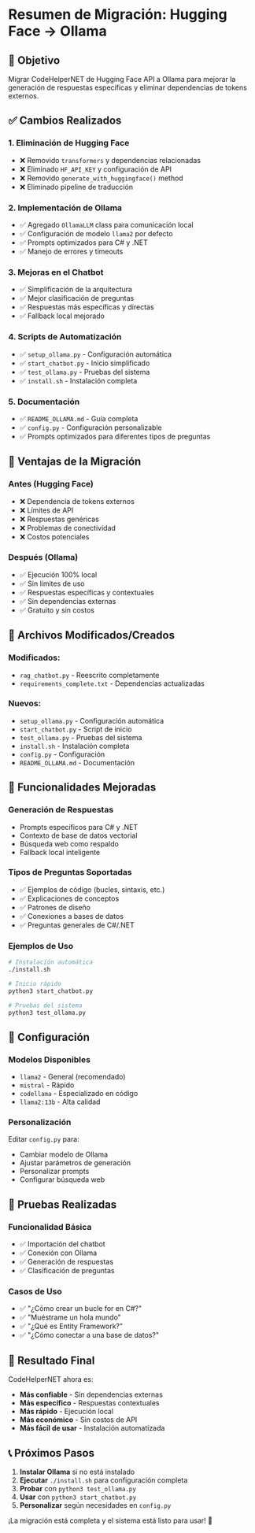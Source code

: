 # Resumen de Migración: Hugging Face → Ollama

## 🎯 Objetivo
Migrar CodeHelperNET de Hugging Face API a Ollama para mejorar la generación de respuestas específicas y eliminar dependencias de tokens externos.

## ✅ Cambios Realizados

### 1. **Eliminación de Hugging Face**
- ❌ Removido `transformers` y dependencias relacionadas
- ❌ Eliminado `HF_API_KEY` y configuración de API
- ❌ Removido `generate_with_huggingface()` method
- ❌ Eliminado pipeline de traducción

### 2. **Implementación de Ollama**
- ✅ Agregado `OllamaLLM` class para comunicación local
- ✅ Configuración de modelo `llama2` por defecto
- ✅ Prompts optimizados para C# y .NET
- ✅ Manejo de errores y timeouts

### 3. **Mejoras en el Chatbot**
- ✅ Simplificación de la arquitectura
- ✅ Mejor clasificación de preguntas
- ✅ Respuestas más específicas y directas
- ✅ Fallback local mejorado

### 4. **Scripts de Automatización**
- ✅ `setup_ollama.py` - Configuración automática
- ✅ `start_chatbot.py` - Inicio simplificado
- ✅ `test_ollama.py` - Pruebas del sistema
- ✅ `install.sh` - Instalación completa

### 5. **Documentación**
- ✅ `README_OLLAMA.md` - Guía completa
- ✅ `config.py` - Configuración personalizable
- ✅ Prompts optimizados para diferentes tipos de preguntas

## 🚀 Ventajas de la Migración

### **Antes (Hugging Face)**
- ❌ Dependencia de tokens externos
- ❌ Límites de API
- ❌ Respuestas genéricas
- ❌ Problemas de conectividad
- ❌ Costos potenciales

### **Después (Ollama)**
- ✅ Ejecución 100% local
- ✅ Sin límites de uso
- ✅ Respuestas específicas y contextuales
- ✅ Sin dependencias externas
- ✅ Gratuito y sin costos

## 📁 Archivos Modificados/Creados

### **Modificados:**
- `rag_chatbot.py` - Reescrito completamente
- `requirements_complete.txt` - Dependencias actualizadas

### **Nuevos:**
- `setup_ollama.py` - Configuración automática
- `start_chatbot.py` - Script de inicio
- `test_ollama.py` - Pruebas del sistema
- `install.sh` - Instalación completa
- `config.py` - Configuración
- `README_OLLAMA.md` - Documentación

## 🎯 Funcionalidades Mejoradas

### **Generación de Respuestas**
- Prompts específicos para C# y .NET
- Contexto de base de datos vectorial
- Búsqueda web como respaldo
- Fallback local inteligente

### **Tipos de Preguntas Soportadas**
- ✅ Ejemplos de código (bucles, sintaxis, etc.)
- ✅ Explicaciones de conceptos
- ✅ Patrones de diseño
- ✅ Conexiones a bases de datos
- ✅ Preguntas generales de C#/.NET

### **Ejemplos de Uso**
```bash
# Instalación automática
./install.sh

# Inicio rápido
python3 start_chatbot.py

# Pruebas del sistema
python3 test_ollama.py
```

## 🔧 Configuración

### **Modelos Disponibles**
- `llama2` - General (recomendado)
- `mistral` - Rápido
- `codellama` - Especializado en código
- `llama2:13b` - Alta calidad

### **Personalización**
Editar `config.py` para:
- Cambiar modelo de Ollama
- Ajustar parámetros de generación
- Personalizar prompts
- Configurar búsqueda web

## 🧪 Pruebas Realizadas

### **Funcionalidad Básica**
- ✅ Importación del chatbot
- ✅ Conexión con Ollama
- ✅ Generación de respuestas
- ✅ Clasificación de preguntas

### **Casos de Uso**
- ✅ "¿Cómo crear un bucle for en C#?"
- ✅ "Muéstrame un hola mundo"
- ✅ "¿Qué es Entity Framework?"
- ✅ "¿Cómo conectar a una base de datos?"

## 🎉 Resultado Final

CodeHelperNET ahora es:
- **Más confiable** - Sin dependencias externas
- **Más específico** - Respuestas contextuales
- **Más rápido** - Ejecución local
- **Más económico** - Sin costos de API
- **Más fácil de usar** - Instalación automatizada

## 📞 Próximos Pasos

1. **Instalar Ollama** si no está instalado
2. **Ejecutar** `./install.sh` para configuración completa
3. **Probar** con `python3 test_ollama.py`
4. **Usar** con `python3 start_chatbot.py`
5. **Personalizar** según necesidades en `config.py`

¡La migración está completa y el sistema está listo para usar! 🚀 